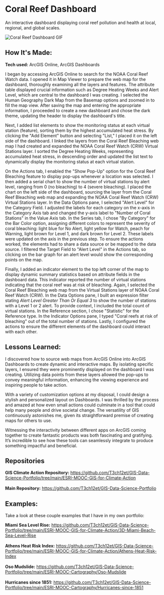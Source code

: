 # Coral Reef Dashboard
An interactive dashboard displaying coral reef pollution and health at local, regional, and global scales.

<img alt = "Coral Reef Dashboard GIF" img src="./Coral Reef Bleaching Dashboard_EmekaEmeche (1).gif"/>

## How It's Made:

**Tech used:** ArcGIS Online, ArcGIS Dashboards

I began by accessing ArcGIS Online to search for the NOAA Coral Reef Watch data. I opened it in Map Viewer to prepare the web map for the dashboard, thoroughly examining all the layers and features. The attribute table displayed crucial information such as Degree Heating Weeks and Alert Level, which are central to the dashboard I was creating. I selected the Human Geography Dark Map from the Basemap options and zoomed in to fill the map view. After saving the map and entering the appropriate information, I proceeded to create a new dashboard and chose the dark theme, updating the header to display the dashboard's title.

Next, I added list elements to show the monitoring status at each virtual station (feature), sorting them by the highest accumulated heat stress. By clicking the "Add Element" button and selecting "List," I placed it on the left side of the dashboard. I linked the layers from the Coral Reef Bleaching web map I had created and expanded the NOAA Coral Reef Watch (CRW) Virtual Stations layer. I sorted the Degree Heating Weeks, representing accumulated heat stress, in descending order and updated the list text to dynamically display the monitoring status at each virtual station.

On the Actions tab, I enabled the "Show Pop-Up" option for the Coral Reef Bleaching feature to display pop-ups whenever a location was selected. I then added a serial chart to show the number of virtual stations by alert level, ranging from 0 (no bleaching) to 4 (severe bleaching). I placed the chart on the left side of the dashboard, sourcing the layer from the Coral Reef Bleaching web map and expanding the NOAA Coral Reef Watch (CRW) Virtual Stations layer. In the Data Options pane, I selected "Alert Level" for the Category Field. I adjusted the labels for each category on the x-axis in the Category Axis tab and changed the y-axis label to "Number of Coral Stations" in the Value Axis tab. In the Series tab, I chose "By Category" for the Bar Color option, assigning different colors to represent the severity of coral bleaching: light blue for No Alert, light yellow for Watch, peach for Warning, light brown for Level 1, and dark brown for Level 2. These labels were updated on the axis in the previous step. To ensure the actions worked, the elements had to share a data source or be mapped to the data source. I filtered the Target Field to "Alert Level" in the Actions tab, so clicking on the bar graph for an alert level would show the corresponding points on the map.

Finally, I added an indicator element to the top left corner of the map to display dynamic summary statistics based on attribute fields in the dashboard data. This indicator reported the number of virtual stations indicating that the coral reef was at risk of bleaching. Again, I selected the Coral Reef Bleaching web map from the Virtual Stations layer of NOAA Coral Reef Watch (CRW). In the Data Options pane, I built an expression filter stating _Alert Level Greater Than Or Equal 3_ to show the number of stations with a Level 1 or 2 alert. To provide context, I included the total count of virtual stations. In the Reference section, I chose "Statistic" for the Reference type. In the Indicator Options pane, I typed "Coral reefs at risk of bleaching" out of the total number of stations. Lastly, I configured the actions to ensure the different elements of the dashboard could interact with each other.

## Lessons Learned:

I discovered how to source web maps from ArcGIS Online into ArcGIS Dashboards to create dynamic and interactive maps. By isolating specific layers, I ensured they were prominently displayed on the dashboard I was creating. Utilizing data points from these layers allowed the pop-ups to convey meaningful information, enhancing the viewing experience and inspiring people to take action. 

With a variety of customization options at my disposal, I could design a stylish and personalized layout on Dashboards. I was thrilled by the process and amazed at how even small actions could culminate in a tool that could help many people and drive societal change. The versatility of GIS continuously astonishes me, given its straightforward premise of creating maps for others to use.

Witnessing the interactivity between different apps on ArcGIS coming together to create fantastic products was both fascinating and gratifying. It’s incredible to see how these tools can seamlessly integrate to produce something impactful and beneficial.

## Repositories
**GIS Climate Action Repository:** https://github.com/T3ch12et/GIS-Data-Science-Portfolio/tree/main/ESRI-MOOC-GIS-for-Climate-Action <br>
<br>
**Main Repository:** https://github.com/T3ch12et/GIS-Data-Science-Portfolio

## Examples:
Take a look at these couple examples that I have in my own portfolio:

**Miami Sea Level Rise:** https://github.com/T3ch12et/GIS-Data-Science-Portfolio/tree/main/ESRI-MOOC-GIS-for-Climate-Action/3D-Miami-Beach-Sea-Level-Rise <br>
<br>
**Athens Heat Risk Index:** https://github.com/T3ch12et/GIS-Data-Science-Portfolio/tree/main/ESRI-MOOC-GIS-for-Climate-Action/Athens-Heat-Risk-Index <br>
<br>
**Oso Mudslide:** https://github.com/T3ch12et/GIS-Data-Science-Portfolio/tree/main/ESRI-MOOC-Cartography/Oso-Mudslide <br>
<br>
**Hurricanes since 1851:** https://github.com/T3ch12et/GIS-Data-Science-Portfolio/tree/main/ESRI-MOOC-Cartography/Hurricanes-since-1851

